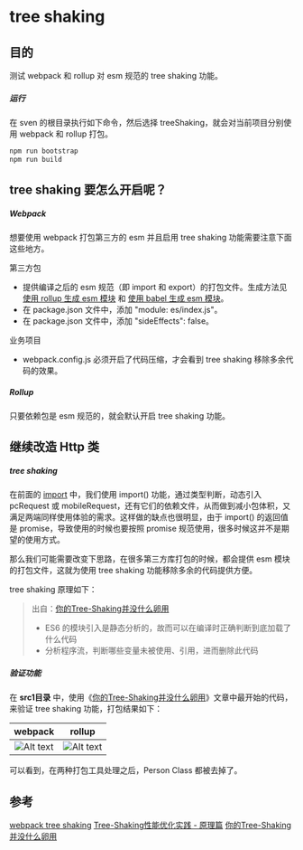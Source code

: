 # tree shaking

## 目的
测试 webpack 和 rollup 对 esm 规范的 tree shaking 功能。

##### 运行
在 sven 的根目录执行如下命令，然后选择 treeShaking，就会对当前项目分别使用 webpack 和 rollup 打包。
```javascript
npm run bootstrap
npm run build
```

## tree shaking 要怎么开启呢？

##### Webpack
想要使用 webpack 打包第三方的 esm 并且启用 tree shaking 功能需要注意下面这些地方。

第三方包
- 提供编译之后的 esm 规范（即 import 和 export）的打包文件。生成方法见 [使用 rollup 生成 esm 模块](https://github.com/104gogo/sven/tree/master/packages/esm2) 和 [使用 babel 生成 esm 模块](https://github.com/104gogo/sven/tree/master/packages/esm3)。
- 在 package.json 文件中，添加 "module: es/index.js"。
- 在 package.json 文件中，添加 "sideEffects": false。

业务项目
- webpack.config.js 必须开启了代码压缩，才会看到 tree shaking 移除多余代码的效果。

##### Rollup
只要依赖包是 esm 规范的，就会默认开启 tree shaking 功能。

## 继续改造 Http 类

##### tree shaking
在前面的 [import](https://github.com/104gogo/sven/tree/master/packages/import) 中，我们使用 import() 功能，通过类型判断，动态引入 pcRequest 或 mobileRequest，还有它们的依赖文件，从而做到减小包体积，又满足两端同样使用体验的需求。这样做的缺点也很明显，由于 import() 的返回值是 promise，导致使用的时候也要按照 promise 规范使用，很多时候这并不是期望的使用方式。

那么我们可能需要改变下思路，在很多第三方库打包的时候，都会提供 esm 模块的打包文件，这就为使用 tree shaking 功能移除多余的代码提供方便。

tree shaking 原理如下：
> 出自：[你的Tree-Shaking并没什么卵用](https://juejin.im/post/5a5652d8f265da3e497ff3de)
> - ES6 的模块引入是静态分析的，故而可以在编译时正确判断到底加载了什么代码
> - 分析程序流，判断哪些变量未被使用、引用，进而删除此代码

##### 验证功能
在 **src1目录** 中，使用《[你的Tree-Shaking并没什么卵用](https://juejin.im/post/5a5652d8f265da3e497ff3de)》文章中最开始的代码，来验证 tree shaking 功能，打包结果如下：

| webpack | rollup |
|     :---:      |     :---:      |
| ![Alt text](./1554040160591.png)     | ![Alt text](./1554040027060.png)    |

可以看到，在两种打包工具处理之后，Person Class 都被去掉了。

## 参考
[webpack tree shaking](https://webpack.docschina.org/guides/tree-shaking/)
[Tree-Shaking性能优化实践 - 原理篇](https://zhuanlan.zhihu.com/p/32554436)
[你的Tree-Shaking并没什么卵用](https://juejin.im/post/5a5652d8f265da3e497ff3de)

